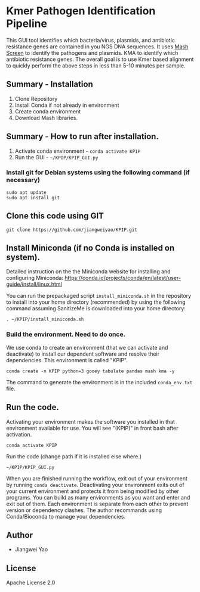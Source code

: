 # Kmer Pathogen Identification Pipeline 

This GUI tool identifies which bacteria/virus, plasmids, and antibiotic resistance genes are contained in you NGS DNA sequences.
It uses [Mash Screen](https://mash.readthedocs.io/en/latest/tutorials.html) to identify the pathogens and plasmids.
KMA to identify which antibiotic resistance genes.
The overall goal is to use Kmer based alignment to quickly perform the above steps in less than 5-10 minutes per sample.

## Summary - Installation 
1. Clone Repository 
2. Install Conda if not already in environment
3. Create conda environment
4. Download Mash libraries.

## Summary - How to run after installation.
1. Activate conda environment - `conda activate KPIP`
2. Run the GUI - `~/KPIP/KPIP_GUI.py`

### Install git for Debian systems using the following command (if necessary)
```
sudo apt update
sudo apt install git
```

## Clone this code using GIT
```
git clone https://github.com/jiangweiyao/KPIP.git
```

## Install Miniconda (if no Conda is installed on system).
Detailed instruction on the the Miniconda website for installing and configuring Miniconda:
https://conda.io/projects/conda/en/latest/user-guide/install/linux.html

You can run the prepackaged script `install_miniconda.sh` in the repository to install into your home directory (recommended) by using the following command assuming SanitizeMe is downloaded into your home directory:
```
. ~/KPIP/install_miniconda.sh
```

### Build the environment. Need to do once.

We use conda to create an environment (that we can activate and deactivate) to install our dependent software and resolve their dependencies. This environment is called "KPIP". 

```
conda create -n KPIP python=3 gooey tabulate pandas mash kma -y
```

The command to generate the environment is in the included `conda_env.txt` file. 

## Run the code.

Activating your environment makes the software you installed in that environment available for use. You will see "(KPIP)" in front bash after activation.
```
conda activate KPIP
```
Run the code (change path if it is installed else where.)
```
~/KPIP/KPIP_GUI.py
```

When you are finished running the workflow, exit out of your environment by running `conda deactivate`. Deactivating your environment exits out of your current environment and protects it from being modified by other programs. You can build as many environments as you want and enter and exit out of them. Each environment is separate from each other to prevent version or dependency clashes. The author recommands using Conda/Bioconda to manage your dependencies.

## Author
- Jiangwei Yao

## License 
Apache License 2.0

